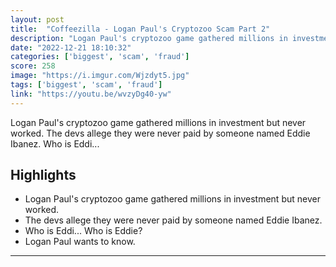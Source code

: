 ```yaml
---
layout: post
title:  "Coffeezilla - Logan Paul's Cryptozoo Scam Part 2"
description: "Logan Paul's cryptozoo game gathered millions in investment but never worked. The devs allege they were never paid by someone named Eddie Ibanez. Who is Eddi..."
date: "2022-12-21 18:10:32"
categories: ['biggest', 'scam', 'fraud']
score: 258
image: "https://i.imgur.com/Wjzdyt5.jpg"
tags: ['biggest', 'scam', 'fraud']
link: "https://youtu.be/wvzyDg40-yw"
---
```


Logan Paul's cryptozoo game gathered millions in investment but never worked. The devs allege they were never paid by someone named Eddie Ibanez. Who is Eddi...

## Highlights

- Logan Paul's cryptozoo game gathered millions in investment but never worked.
- The devs allege they were never paid by someone named Eddie Ibanez.
- Who is Eddi...  Who is Eddie?
- Logan Paul wants to know.

---
